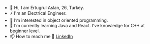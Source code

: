 - 👋 Hi, I am Ertugrul Aslan, 26, Turkey.
- ⚡ I'm an Electrical Engineer.
- 👀 I’m interested in object oriented programming.
- 🌱 I’m currently learning Java and React. I've knowledge for C++ at beginner level.
- 📫 How to reach me
     :office: [LinkedIn](https://www.linkedin.com/in/ertugrulaslan/)

<!---
aslanertugrul/aslanertugrul is a ✨ special ✨ repository because its `README.md` (this file) appears on your GitHub profile.
You can click the Preview link to take a look at your changes.
--->
